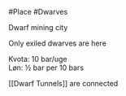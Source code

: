 #Place 
#Dwarves 

Dwarf mining city

Only exiled dwarves are here

Kvota: 10 bar/uge  
Løn: ½ bar per 10 bars

[[Dwarf Tunnels]] are connected

